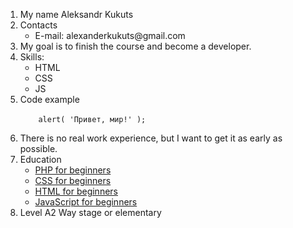 <!DOCTYPE html>

<html lang="ru">
<head>

<meta charset="UTF-8">


</head>

<body>

<ol>
    <li>My name Aleksandr Kukuts</li>
    <li>Contacts <ul>
        <li>E-mail: alexanderkukuts@gmail.com</li>
    </ul></li>
    <li>My goal is to finish the course and become a developer.</li>
    <li>Skills: <ul>
        <li>HTML</li>
        <li>CSS</li>
        <li>JS</li>
    </ul></li>
    <li>Code example<br>
    <code>  
    alert( 'Привет, мир!' );
    </code>
    </li>
    <li>There is no real work experience, but I want to get it as early as possible.</li>
    <li>Education
        <ul dir="auto">
  <li><a href="https://ru.code-basics.com/languages/php" rel="nofollow">PHP for beginners</a></li>
   <li><a href="https://code-basics.com/languages/css" rel="nofollow">CSS for beginners</a></li>
   <li><a href="https://code-basics.com/languages/html" rel="nofollow">HTML for beginners</a></li>
   <li><a href="https://code-basics.com/languages/javascript" rel="nofollow">JavaScript for beginners</a></li>
 </ul></li>
 <li>Level A2 Way stage or elementary</li>
</ol>
</body>

</html>
